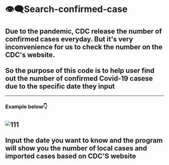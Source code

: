 # 👁‍🗨Search-confirmed-case
## Due to the pandemic, CDC release the number of confirmed cases everyday. But it's very inconvenience for us to check the number on the CDC's website. <br><br/>So the purpose of this code is to help user find out the number of confirmed  Covid-19 casese due to the specific date they input
---
### Example below👇
![111](https://user-images.githubusercontent.com/79236612/130445758-98d6ce35-bdf3-47cb-9431-2fbbe8f01d1c.png) <br></br> Input the date you want to know and the program will show you the number of local cases and imported cases based on CDC'S website
---
###
